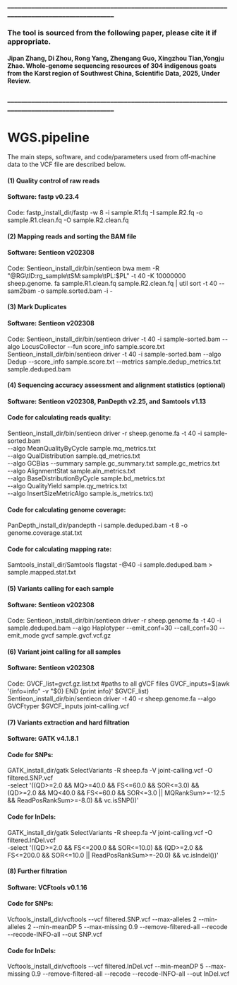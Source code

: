### _______________________________________________________________________________________________
### The tool is sourced from the following paper, please cite it if appropriate. 
#### Jipan Zhang, Di Zhou, Rong Yang, Zhengang Guo, Xingzhou Tian,Yongju Zhao. Whole-genome sequencing resources of 304 indigenous goats from the Karst region of Southwest China, Scientific Data, 2025, Under Review.
### _______________________________________________________________________________________________

# WGS.pipeline
The main steps, software, and code/parameters used from off-machine data to the VCF file are described below. 





#### (1) Quality control of raw reads
#### Software: fastp v0.23.4
Code: fastp_install_dir/fastp -w 8 -i sample.R1.fq -I sample.R2.fq -o sample.R1.clean.fq -O sample.R2.clean.fq 

#### (2) Mapping reads and sorting the BAM file
#### Software: Sentieon v202308
Code: Sentieon_install_dir/bin/sentieon bwa mem -R "@RG\tID:rg_sample\tSM:sample\tPL:$PL" -t 40 -K 10000000 sheep.genome. fa sample.R1.clean.fq sample.R2.clean.fq | util sort -t 40 --sam2bam -o sample.sorted.bam -i -

#### (3) Mark Duplicates
#### Software: Sentieon v202308
Code: Sentieon_install_dir/bin/sentieon driver -t 40 -i sample-sorted.bam --algo LocusCollector --fun score_info sample.score.txt 
Sentieon_install_dir/bin/sentieon driver -t 40 -i sample-sorted.bam --algo Dedup --score_info sample.score.txt --metrics sample.dedup_metrics.txt sample.deduped.bam 

#### (4) Sequencing accuracy assessment and alignment statistics (optional)
#### Software: Sentieon v202308, PanDepth v2.25, and Samtools v1.13
#### Code for calculating reads quality: 
Sentieon_install_dir/bin/sentieon driver -r sheep.genome.fa -t 40 -i sample-sorted.bam \
--algo MeanQualityByCycle sample.mq_metrics.txt \
--algo QualDistribution sample.qd_metrics.txt \
--algo GCBias --summary sample.gc_summary.txt sample.gc_metrics.txt \
--algo AlignmentStat sample.aln_metrics.txt \
--algo BaseDistributionByCycle sample.bd_metrics.txt \
--algo QualityYield sample.qy_metrics.txt \
--algo InsertSizeMetricAlgo sample.is_metrics.txt) 
#### Code for calculating genome coverage: 
PanDepth_install_dir/pandepth -i sample.deduped.bam -t 8 -o genome.coverage.stat.txt
#### Code for calculating mapping rate: 
Samtools_install_dir/Samtools flagstat -@40 -i sample.deduped.bam > sample.mapped.stat.txt

#### (5) Variants calling for each sample
#### Software: Sentieon v202308
Code: Sentieon_install_dir/bin/sentieon driver -r sheep.genome.fa -t 40 -i sample.deduped.bam --algo Haplotyper --emit_conf=30 --call_conf=30 --emit_mode gvcf sample.gvcf.vcf.gz 

#### (6) Variant joint calling for all samples
#### Software: Sentieon v202308
Code: GVCF_list=gvcf.gz.list.txt #paths to all gVCF files
GVCF_inputs=$(awk '{info=info" -v "$0} END {print info}' $GVCF_list) 
Sentieon_install_dir/bin/sentieon driver -t 40 -r sheep.genome.fa --algo GVCFtyper $GVCF_inputs joint-calling.vcf 

#### (7) Variants extraction and hard filtration
#### Software: GATK v4.1.8.1
#### Code for SNPs: 
GATK_install_dir/gatk SelectVariants -R sheep.fa -V joint-calling.vcf -O filtered.SNP.vcf \
-select '((QD>=2.0 && MQ>=40.0 && FS<=60.0 && SOR<=3.0) && (QD>=2.0 && MQ<40.0 && FS<=60.0 && SOR<=3.0 || MQRankSum>=-12.5 && ReadPosRankSum>=-8.0) && vc.isSNP())'
#### Code for InDels: 
GATK_install_dir/gatk SelectVariants -R sheep.fa -V joint-calling.vcf -O filtered.InDel.vcf \
-select '((QD>=2.0 && FS<=200.0 && SOR<=10.0) && (QD>=2.0 && FS<=200.0 && SOR<=10.0 || ReadPosRankSum>=-20.0) && vc.isIndel())'

#### (8) Further filtration
#### Software: VCFtools v0.1.16
#### Code for SNPs: 
Vcftools_install_dir/vcftools --vcf filtered.SNP.vcf --max-alleles 2 --min-alleles 2 --min-meanDP 5 --max-missing 0.9 --remove-filtered-all --recode --recode-INFO-all --out SNP.vcf
#### Code for InDels: 
Vcftools_install_dir/vcftools --vcf filtered.InDel.vcf --min-meanDP 5 --max-missing 0.9 --remove-filtered-all --recode --recode-INFO-all --out InDel.vcf

